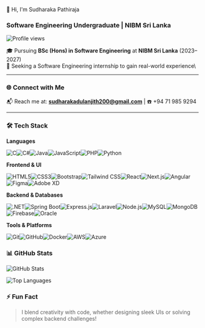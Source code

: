 👋 Hi, I'm Sudharaka Pathiraja

### Software Engineering Undergraduate | NIBM Sri Lanka

![Profile views](https://komarev.com/ghpvc/?username=sudharaka200&label=Profile%20views&color=0e75b6&style=flat)

🎓 Pursuing **BSc (Hons) in Software Engineering** at **NIBM Sri Lanka** (2023–2027)\
🌟 Seeking a Software Engineering internship to gain real-world experience\

---

### 🌐 Connect with Me

📬 Reach me at: **sudharakadulanjith200@gmail.com** | ☎️ +94 71 985 9294

---

### 🛠️ Tech Stack

**Languages**

![C](https://img.shields.io/badge/C-00599C?style=flat&logo=c&logoColor=white)![C#](https://img.shields.io/badge/C%23-239120?style=flat&logo=c-sharp&logoColor=white)![Java](https://img.shields.io/badge/Java-ED8B00?style=flat&logo=java&logoColor=white)![JavaScript](https://img.shields.io/badge/JavaScript-F7DF1E?style=flat&logo=javascript&logoColor=black)![PHP](https://img.shields.io/badge/PHP-777BB4?style=flat&logo=php&logoColor=white)![Python](https://img.shields.io/badge/Python-3776AB?style=flat&logo=python&logoColor=white)

**Frontend & UI**

![HTML5](https://img.shields.io/badge/HTML5-E34F26?style=flat&logo=html5&logoColor=white)![CSS3](https://img.shields.io/badge/CSS3-1572B6?style=flat&logo=css3&logoColor=white)![Bootstrap](https://img.shields.io/badge/Bootstrap-563D7C?style=flat&logo=bootstrap&logoColor=white)![Tailwind CSS](https://img.shields.io/badge/Tailwind_CSS-38B2AC?style=flat&logo=tailwind-css&logoColor=white)![React](https://img.shields.io/badge/React-20232A?style=flat&logo=react&logoColor=61DAFB)![Next.js](https://img.shields.io/badge/Next.js-000000?style=flat&logo=nextdotjs&logoColor=white)![Angular](https://img.shields.io/badge/Angular-DD0031?style=flat&logo=angular&logoColor=white)![Figma](https://img.shields.io/badge/Figma-F24E1E?style=flat&logo=figma&logoColor=white)![Adobe XD](https://img.shields.io/badge/AdobeXD-FF61F6?style=flat&logo=adobexd&logoColor=white)

**Backend & Databases**

![.NET](https://img.shields.io/badge/.NET-512BD4?style=flat&logo=dotnet&logoColor=white)![Spring Boot](https://img.shields.io/badge/Spring_Boot-6DB33F?style=flat&logo=spring-boot&logoColor=white)![Express.js](https://img.shields.io/badge/Express.js-000000?style=flat&logo=express&logoColor=white)![Laravel](https://img.shields.io/badge/Laravel-FF2D20?style=flat&logo=laravel&logoColor=white)![Node.js](https://img.shields.io/badge/Node.js-339933?style=flat&logo=nodedotjs&logoColor=white)![MySQL](https://img.shields.io/badge/MySQL-00000F?style=flat&logo=mysql&logoColor=white)![MongoDB](https://img.shields.io/badge/MongoDB-47A248?style=flat&logo=mongodb&logoColor=white)![Firebase](https://img.shields.io/badge/Firebase-FFCA28?style=flat&logo=firebase&logoColor=black)![Oracle](https://img.shields.io/badge/Oracle-F80000?style=flat&logo=oracle&logoColor=white)

**Tools & Platforms**

![Git](https://img.shields.io/badge/Git-F05032?style=flat&logo=git&logoColor=white)![GitHub](https://img.shields.io/badge/GitHub-181717?style=flat&logo=github&logoColor=white)![Docker](https://img.shields.io/badge/Docker-2496ED?style=flat&logo=docker&logoColor=white)![AWS](https://img.shields.io/badge/AWS-232F3E?style=flat&logo=amazonaws&logoColor=white)![Azure](https://img.shields.io/badge/Azure-0078D4?style=flat&logo=microsoftazure&logoColor=white)

### 📊 GitHub Stats

![GitHub Stats](https://github-readme-stats.vercel.app/api?username=Sudharaka200&show_icons=true&theme=radical)

![Top Languages](https://github-readme-stats.vercel.app/api/top-langs/?username=Sudharaka200&layout=compact&theme=radical)


### ⚡ Fun Fact

> I blend creativity with code, whether designing sleek UIs or solving complex backend challenges!
